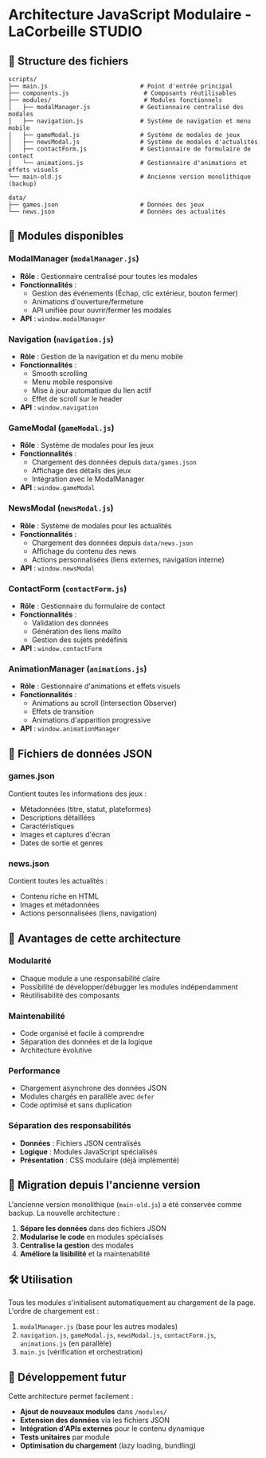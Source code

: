 # Architecture JavaScript Modulaire - LaCorbeille STUDIO

## 📁 Structure des fichiers

```
scripts/
├── main.js                          # Point d'entrée principal
├── components.js                     # Composants réutilisables
├── modules/                          # Modules fonctionnels
│   ├── modalManager.js              # Gestionnaire centralisé des modales
│   ├── navigation.js                # Système de navigation et menu mobile
│   ├── gameModal.js                 # Système de modales de jeux
│   ├── newsModal.js                 # Système de modales d'actualités
│   ├── contactForm.js               # Gestionnaire de formulaire de contact
│   └── animations.js                # Gestionnaire d'animations et effets visuels
└── main-old.js                      # Ancienne version monolithique (backup)

data/
├── games.json                       # Données des jeux
└── news.json                        # Données des actualités
```

## 🔧 Modules disponibles

### **ModalManager** (`modalManager.js`)
- **Rôle** : Gestionnaire centralisé pour toutes les modales
- **Fonctionnalités** :
  - Gestion des événements (Échap, clic extérieur, bouton fermer)
  - Animations d'ouverture/fermeture
  - API unifiée pour ouvrir/fermer les modales
- **API** : `window.modalManager`

### **Navigation** (`navigation.js`)
- **Rôle** : Gestion de la navigation et du menu mobile
- **Fonctionnalités** :
  - Smooth scrolling
  - Menu mobile responsive
  - Mise à jour automatique du lien actif
  - Effet de scroll sur le header
- **API** : `window.navigation`

### **GameModal** (`gameModal.js`)
- **Rôle** : Système de modales pour les jeux
- **Fonctionnalités** :
  - Chargement des données depuis `data/games.json`
  - Affichage des détails des jeux
  - Intégration avec le ModalManager
- **API** : `window.gameModal`

### **NewsModal** (`newsModal.js`)
- **Rôle** : Système de modales pour les actualités
- **Fonctionnalités** :
  - Chargement des données depuis `data/news.json`
  - Affichage du contenu des news
  - Actions personnalisées (liens externes, navigation interne)
- **API** : `window.newsModal`

### **ContactForm** (`contactForm.js`)
- **Rôle** : Gestionnaire du formulaire de contact
- **Fonctionnalités** :
  - Validation des données
  - Génération des liens mailto
  - Gestion des sujets prédéfinis
- **API** : `window.contactForm`

### **AnimationManager** (`animations.js`)
- **Rôle** : Gestionnaire d'animations et effets visuels
- **Fonctionnalités** :
  - Animations au scroll (Intersection Observer)
  - Effets de transition
  - Animations d'apparition progressive
- **API** : `window.animationManager`

## 📄 Fichiers de données JSON

### **games.json**
Contient toutes les informations des jeux :
- Métadonnées (titre, statut, plateformes)
- Descriptions détaillées
- Caractéristiques
- Images et captures d'écran
- Dates de sortie et genres

### **news.json**
Contient toutes les actualités :
- Contenu riche en HTML
- Images et métadonnées
- Actions personnalisées (liens, navigation)

## 🚀 Avantages de cette architecture

### **Modularité**
- Chaque module a une responsabilité claire
- Possibilité de développer/débugger les modules indépendamment
- Réutilisabilité des composants

### **Maintenabilité**
- Code organisé et facile à comprendre
- Séparation des données et de la logique
- Architecture évolutive

### **Performance**
- Chargement asynchrone des données JSON
- Modules chargés en parallèle avec `defer`
- Code optimisé et sans duplication

### **Séparation des responsabilités**
- **Données** : Fichiers JSON centralisés
- **Logique** : Modules JavaScript spécialisés
- **Présentation** : CSS modulaire (déjà implémenté)

## 🔄 Migration depuis l'ancienne version

L'ancienne version monolithique (`main-old.js`) a été conservée comme backup. La nouvelle architecture :

1. **Sépare les données** dans des fichiers JSON
2. **Modularise le code** en modules spécialisés
3. **Centralise la gestion** des modales
4. **Améliore la lisibilité** et la maintenabilité

## 🛠️ Utilisation

Tous les modules s'initialisent automatiquement au chargement de la page. L'ordre de chargement est :

1. `modalManager.js` (base pour les autres modales)
2. `navigation.js`, `gameModal.js`, `newsModal.js`, `contactForm.js`, `animations.js` (en parallèle)
3. `main.js` (vérification et orchestration)

## 📝 Développement futur

Cette architecture permet facilement :
- **Ajout de nouveaux modules** dans `/modules/`
- **Extension des données** via les fichiers JSON
- **Intégration d'APIs externes** pour le contenu dynamique
- **Tests unitaires** par module
- **Optimisation du chargement** (lazy loading, bundling)
